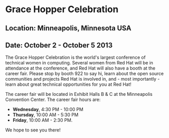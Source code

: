 # Grace Hopper Celebration
## Location: Minneapolis, Minnesota USA
## Date: October 2 - October 5 2013

The Grace Hopper Celebration is the world's largest conference of technical women in computing. Several women from Red Hat will be in attendance at the conference, and Red Hat will also have a booth at the career fair. Please stop by booth 922 to say hi, learn about the open source communities and projects Red Hat is involved in, and - most importantly - learn about great technical opportunities for you at Red Hat!

The career fair will be located in Exhibit Halls B & C at the Minneapolis Convention Center. The career fair hours are:

* **Wednesday**, 4:30 PM - 10:00 PM
* **Thursday**, 10:00 AM - 5:30 PM
* **Friday**, 10:00 AM - 2:30 PM. 

We hope to see you there!

